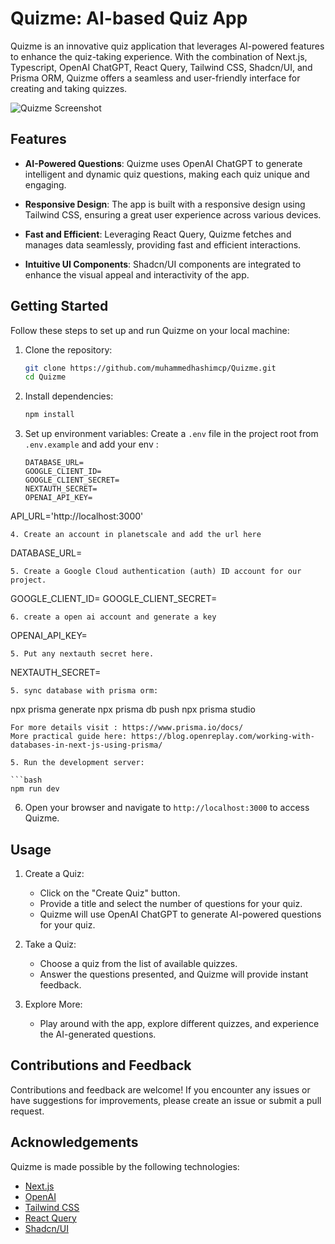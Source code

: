 
# Quizme: AI-based Quiz App

Quizme is an innovative quiz application that leverages AI-powered features to enhance the quiz-taking experience. With the combination of Next.js, Typescript,  OpenAI ChatGPT, React Query, Tailwind CSS, Shadcn/UI, and Prisma ORM, Quizme offers a seamless and user-friendly interface for creating and taking quizzes.

![Quizme Screenshot](quizme-image.PNG)

## Features

- **AI-Powered Questions**: Quizme uses OpenAI ChatGPT to generate intelligent and dynamic quiz questions, making each quiz unique and engaging.

- **Responsive Design**: The app is built with a responsive design using Tailwind CSS, ensuring a great user experience across various devices.

- **Fast and Efficient**: Leveraging React Query, Quizme fetches and manages data seamlessly, providing fast and efficient interactions.

- **Intuitive UI Components**: Shadcn/UI components are integrated to enhance the visual appeal and interactivity of the app.

## Getting Started

Follow these steps to set up and run Quizme on your local machine:

1. Clone the repository:

   ```bash
   git clone https://github.com/muhammedhashimcp/Quizme.git
   cd Quizme
   ```

2. Install dependencies:

   ```bash
   npm install
   ```

3. Set up environment variables:
   Create a `.env` file in the project root from `.env.example` and  add your env :

   ```
   DATABASE_URL=
   GOOGLE_CLIENT_ID=
   GOOGLE_CLIENT_SECRET=
   NEXTAUTH_SECRET=
   OPENAI_API_KEY=
API_URL='http://localhost:3000'
  
   ```
4. Create an account in planetscale and add the url here 
   ```
   DATABASE_URL=

   ```
5. Create a Google Cloud authentication (auth) ID account for our project.
   ```
   GOOGLE_CLIENT_ID=
   GOOGLE_CLIENT_SECRET=

   ```
6. create a open ai account and generate a key
   ```
  OPENAI_API_KEY=

   ```
5. Put any nextauth secret here.
   ```
  NEXTAUTH_SECRET=

   ```
5. sync database with prisma orm:
   
   ```
   npx prisma generate
   npx prisma db push
   npx prisma studio

   ```
   For more details visit : https://www.prisma.io/docs/
   More practical guide here: https://blog.openreplay.com/working-with-databases-in-next-js-using-prisma/

5. Run the development server:

   ```bash
   npm run dev
   ```

6. Open your browser and navigate to `http://localhost:3000` to access Quizme.

## Usage

1. Create a Quiz:
   - Click on the "Create Quiz" button.
   - Provide a title and select the number of questions for your quiz.
   - Quizme will use OpenAI ChatGPT to generate AI-powered questions for your quiz.

2. Take a Quiz:
   - Choose a quiz from the list of available quizzes.
   - Answer the questions presented, and Quizme will provide instant feedback.

3. Explore More:
   - Play around with the app, explore different quizzes, and experience the AI-generated questions.

## Contributions and Feedback

Contributions and feedback are welcome! If you encounter any issues or have suggestions for improvements, please create an issue or submit a pull request.

## Acknowledgements

Quizme is made possible by the following technologies:

- [Next.js](https://nextjs.org/)
- [OpenAI](https://openai.com/)
- [Tailwind CSS](https://tailwindcss.com/)
- [React Query](https://react-query.tanstack.com/)
- [Shadcn/UI](https://github.com/shadcn/ui)

